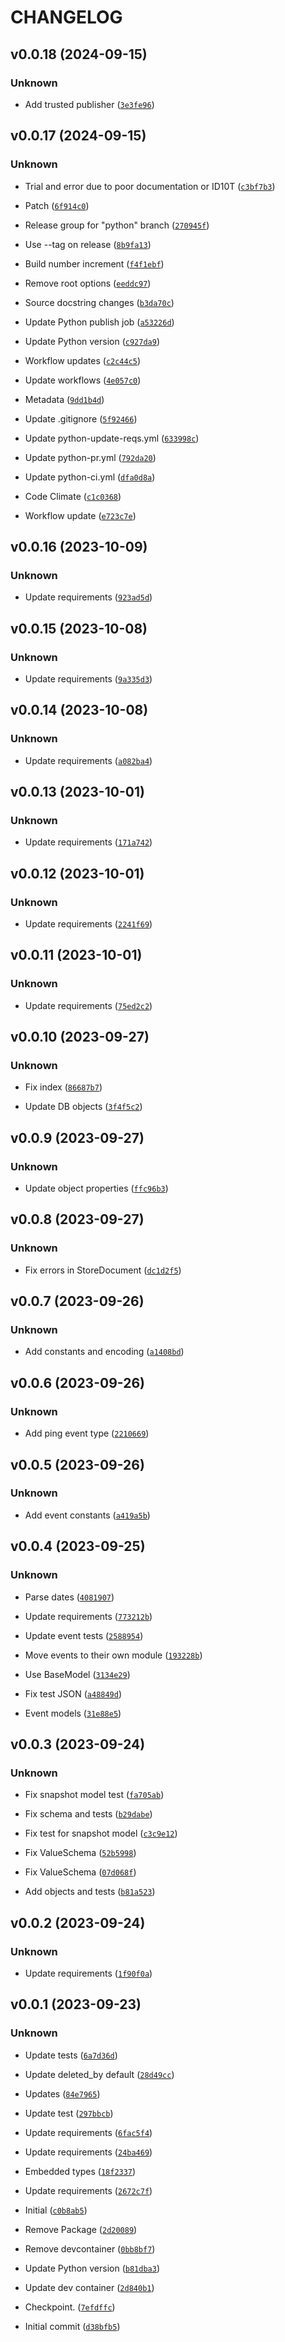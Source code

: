 # CHANGELOG

## v0.0.18 (2024-09-15)

### Unknown

* Add trusted publisher ([`3e3fe96`](https://github.com/sweetrpg/kv-objects/commit/3e3fe961c7c1af15361b275a01e899a4ad726598))

## v0.0.17 (2024-09-15)

### Unknown

* Trial and error due to poor documentation or ID10T ([`c3bf7b3`](https://github.com/sweetrpg/kv-objects/commit/c3bf7b3d783c3bbb350f75278caf42eb52ce7c5f))

* Patch ([`6f914c0`](https://github.com/sweetrpg/kv-objects/commit/6f914c0dc3ea88f784dae808bd893e2a26cabdf2))

* Release group for &#34;python&#34; branch ([`270945f`](https://github.com/sweetrpg/kv-objects/commit/270945f528a1e3af0ec94a41aedc781af1742340))

* Use --tag on release ([`8b9fa13`](https://github.com/sweetrpg/kv-objects/commit/8b9fa13b0ebaeb2685bbc1cd931828527ff52778))

* Build number increment ([`f4f1ebf`](https://github.com/sweetrpg/kv-objects/commit/f4f1ebfc708a6b6f6b0d08ff08a392f47de04909))

* Remove root options ([`eeddc97`](https://github.com/sweetrpg/kv-objects/commit/eeddc97fa64b997db86c1b811812356c45cf8346))

* Source docstring changes ([`b3da70c`](https://github.com/sweetrpg/kv-objects/commit/b3da70cae19da40e54f16546ce9b5d3242d1be13))

* Update Python publish job ([`a53226d`](https://github.com/sweetrpg/kv-objects/commit/a53226d8139bccc52cd333e63dc1b98698a698fd))

* Update Python version ([`c927da9`](https://github.com/sweetrpg/kv-objects/commit/c927da9df2966870a56ba58d8086d9b461fa8500))

* Workflow updates ([`c2c44c5`](https://github.com/sweetrpg/kv-objects/commit/c2c44c5867d88b82d3a5c6768d8b73ab67509619))

* Update workflows ([`4e057c0`](https://github.com/sweetrpg/kv-objects/commit/4e057c023180005d7d2260b6be424b0e562797cf))

* Metadata ([`9dd1b4d`](https://github.com/sweetrpg/kv-objects/commit/9dd1b4d61dd6905f01f26f6ba5818416d32a44d5))

* Update .gitignore ([`5f92466`](https://github.com/sweetrpg/kv-objects/commit/5f92466b39bcf73f489bdf8f80768c918ba4836f))

* Update python-update-reqs.yml ([`633998c`](https://github.com/sweetrpg/kv-objects/commit/633998cef62be57b1cf0c2d8003426dfcd9e4251))

* Update python-pr.yml ([`792da20`](https://github.com/sweetrpg/kv-objects/commit/792da20ab84c7c916f828f9e1af9e2c8384d9828))

* Update python-ci.yml ([`dfa0d8a`](https://github.com/sweetrpg/kv-objects/commit/dfa0d8a01de15e17ee5a8daac446b6553e338d87))

* Code Climate ([`c1c0368`](https://github.com/sweetrpg/kv-objects/commit/c1c03681dd5d5f787922dfff6aa02c9e51360169))

* Workflow update ([`e723c7e`](https://github.com/sweetrpg/kv-objects/commit/e723c7e94f3935f6f68b3e767744fa27c93ceed2))

## v0.0.16 (2023-10-09)

### Unknown

* Update requirements ([`923ad5d`](https://github.com/sweetrpg/kv-objects/commit/923ad5d2568c30708087120b8ba43676ae6ee5b0))

## v0.0.15 (2023-10-08)

### Unknown

* Update requirements ([`9a335d3`](https://github.com/sweetrpg/kv-objects/commit/9a335d3f371007ef741bb4c56bdd9241334977e6))

## v0.0.14 (2023-10-08)

### Unknown

* Update requirements ([`a082ba4`](https://github.com/sweetrpg/kv-objects/commit/a082ba4a0423a92803081e8d6e41bd8a3315d0b0))

## v0.0.13 (2023-10-01)

### Unknown

* Update requirements ([`171a742`](https://github.com/sweetrpg/kv-objects/commit/171a742cd46ef26d2978e8bb13b1e93ca2e4d516))

## v0.0.12 (2023-10-01)

### Unknown

* Update requirements ([`2241f69`](https://github.com/sweetrpg/kv-objects/commit/2241f69ee3874a8b7953f021b34858197aa9b678))

## v0.0.11 (2023-10-01)

### Unknown

* Update requirements ([`75ed2c2`](https://github.com/sweetrpg/kv-objects/commit/75ed2c290c3f1e4fddfae85fd1ddaf66f7366af4))

## v0.0.10 (2023-09-27)

### Unknown

* Fix index ([`86687b7`](https://github.com/sweetrpg/kv-objects/commit/86687b79d86c79bcec3bc2797a588a06decbb244))

* Update DB objects ([`3f4f5c2`](https://github.com/sweetrpg/kv-objects/commit/3f4f5c2fa63094c952b17915fdf074ac00a38e98))

## v0.0.9 (2023-09-27)

### Unknown

* Update object properties ([`ffc96b3`](https://github.com/sweetrpg/kv-objects/commit/ffc96b356ddf3edb609fe90a79baab14373c80be))

## v0.0.8 (2023-09-27)

### Unknown

* Fix errors in StoreDocument ([`dc1d2f5`](https://github.com/sweetrpg/kv-objects/commit/dc1d2f5b64a684eb560b78b3bee41f75cd55364b))

## v0.0.7 (2023-09-26)

### Unknown

* Add constants and encoding ([`a1408bd`](https://github.com/sweetrpg/kv-objects/commit/a1408bd4744333e85286e92ab23034c73b6942e0))

## v0.0.6 (2023-09-26)

### Unknown

* Add ping event type ([`2210669`](https://github.com/sweetrpg/kv-objects/commit/2210669db8c3ea833ab49bbd772a69ad104a98a9))

## v0.0.5 (2023-09-26)

### Unknown

* Add event constants ([`a419a5b`](https://github.com/sweetrpg/kv-objects/commit/a419a5b461ec3aeceefa8b076cb6fa7741a0318f))

## v0.0.4 (2023-09-25)

### Unknown

* Parse dates ([`4081907`](https://github.com/sweetrpg/kv-objects/commit/4081907e8bfeb1e609fb40e35204e52a633fa7ca))

* Update requirements ([`773212b`](https://github.com/sweetrpg/kv-objects/commit/773212b2d38dc7690f852b3997c3a60020906ee4))

* Update event tests ([`2588954`](https://github.com/sweetrpg/kv-objects/commit/2588954ff0718875595b51245cf9dd5fe6c1fdb5))

* Move events to their own module ([`193228b`](https://github.com/sweetrpg/kv-objects/commit/193228b6fc0bd3f73f8b37cdad91ae01502d8503))

* Use BaseModel ([`3134e29`](https://github.com/sweetrpg/kv-objects/commit/3134e297a20d41fbda7c5e8b34e822a3cc1ded0a))

* Fix test JSON ([`a48849d`](https://github.com/sweetrpg/kv-objects/commit/a48849d1d7c91786b3f0e5e9ef2896cf8e2cdebb))

* Event models ([`31e88e5`](https://github.com/sweetrpg/kv-objects/commit/31e88e5271847ebf0fc1456e4f428a6019348050))

## v0.0.3 (2023-09-24)

### Unknown

* Fix snapshot model test ([`fa705ab`](https://github.com/sweetrpg/kv-objects/commit/fa705ab7396f2e4444c52977c2e43f5d9e9c501b))

* Fix schema and tests ([`b29dabe`](https://github.com/sweetrpg/kv-objects/commit/b29dabe76985760e4076980aed3cb207e8e1aa84))

* Fix test for snapshot model ([`c3c9e12`](https://github.com/sweetrpg/kv-objects/commit/c3c9e12ae978d0c1c3c636518185c40f63dcc987))

* Fix ValueSchema ([`52b5998`](https://github.com/sweetrpg/kv-objects/commit/52b5998ddfe98e808be57d7be24dc8f4dd085407))

* Fix ValueSchema ([`07d068f`](https://github.com/sweetrpg/kv-objects/commit/07d068fed2553d26dafd9f22fec46cdc67630468))

* Add objects and tests ([`b81a523`](https://github.com/sweetrpg/kv-objects/commit/b81a5236ceda1fd50ec63a053e42f0b3df1ebcb0))

## v0.0.2 (2023-09-24)

### Unknown

* Update requirements ([`1f90f0a`](https://github.com/sweetrpg/kv-objects/commit/1f90f0a4aaa2abc2ff5948b432c5dca5110e41ac))

## v0.0.1 (2023-09-23)

### Unknown

* Update tests ([`6a7d36d`](https://github.com/sweetrpg/kv-objects/commit/6a7d36db2fee730f64b0706459474ec0d795cbbf))

* Update deleted_by default ([`28d49cc`](https://github.com/sweetrpg/kv-objects/commit/28d49cc481603d6467494cafa8690efef6325d3f))

* Updates ([`84e7965`](https://github.com/sweetrpg/kv-objects/commit/84e7965d8e317774e3d7857519743546d997b9cc))

* Update test ([`297bbcb`](https://github.com/sweetrpg/kv-objects/commit/297bbcbb6607984fad10b023183a1dfd8e307b47))

* Update requirements ([`6fac5f4`](https://github.com/sweetrpg/kv-objects/commit/6fac5f491cd7a06a0abdddf5718213c48c5ab4e1))

* Update requirements ([`24ba469`](https://github.com/sweetrpg/kv-objects/commit/24ba4696bdc9b9a194d4d552a66039dada946f79))

* Embedded types ([`18f2337`](https://github.com/sweetrpg/kv-objects/commit/18f23378e56ff3bd2f34a1df28ad95620402fe87))

* Update requirements ([`2672c7f`](https://github.com/sweetrpg/kv-objects/commit/2672c7fe1b966e3f9f3b4a414ca38a867c1ec3c4))

* Initial ([`c0b8ab5`](https://github.com/sweetrpg/kv-objects/commit/c0b8ab5a7ac1949824016408f5ad882b96a9270a))

* Remove Package ([`2d20089`](https://github.com/sweetrpg/kv-objects/commit/2d200893d907ab91fc71746f29bad2065d584465))

* Remove devcontainer ([`0bb8bf7`](https://github.com/sweetrpg/kv-objects/commit/0bb8bf76e454df23d853a64caf0f9796e8327bb6))

* Update Python version ([`b81dba3`](https://github.com/sweetrpg/kv-objects/commit/b81dba30258d65980a97bdd0584ef98986a27064))

* Update dev container ([`2d840b1`](https://github.com/sweetrpg/kv-objects/commit/2d840b1a9ec5092e5069325491768cb9184f2d41))

* Checkpoint. ([`7efdffc`](https://github.com/sweetrpg/kv-objects/commit/7efdffcca43f05f288e5e981129caf4de8a4cd81))

* Initial commit ([`d38bfb5`](https://github.com/sweetrpg/kv-objects/commit/d38bfb5782e08cf4364de71be091487fdfbfdf4e))
